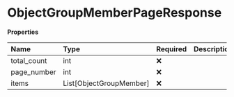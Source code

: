# ObjectGroupMemberPageResponse

**Properties**

| Name        | Type                    | Required | Description |
| :---------- | :---------------------- | :------- | :---------- |
| total_count | int                     | ❌       |             |
| page_number | int                     | ❌       |             |
| items       | List[ObjectGroupMember] | ❌       |             |

<!-- This file was generated by liblab | https://liblab.com/ -->
